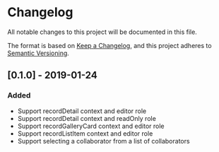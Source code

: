 # Changelog
All notable changes to this project will be documented in this file.

The format is based on [Keep a Changelog](https://keepachangelog.com/en/1.0.0/),
and this project adheres to [Semantic Versioning](https://semver.org/spec/v2.0.0.html).

## [0.1.0] - 2019-01-24
### Added
- Support recordDetail context and editor role
- Support recordDetail context and readOnly role
- Support recordGalleryCard context and editor role
- Support recordListItem context and editor role
- Support selecting a collaborator from a list of collaborators